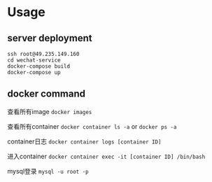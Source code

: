 # Usage

## server deployment
```
ssh root@49.235.149.160
cd wechat-service
docker-compose build
docker-compose up
```

## docker command
查看所有image
`docker images`

查看所有container
`docker container ls -a` or `docker ps -a`

container日志
`docker container logs [container ID]`

进入container
`docker container exec -it [container ID] /bin/bash`

mysql登录
`mysql -u root -p`

